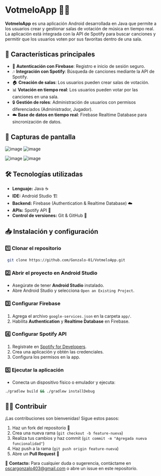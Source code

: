 # VotmeloApp 🎵📱

**VotmeloApp** es una aplicación Android desarrollada en Java que permite a los usuarios crear y gestionar salas de votación de música en tiempo real. La aplicación está integrada con la API de Spotify para buscar canciones y permitir que los usuarios voten por sus favoritas dentro de una sala.

## 🚀 Características principales

- 📌 **Autenticación con Firebase**: Registro e inicio de sesión seguro.
- 🎶 **Integración con Spotify**: Búsqueda de canciones mediante la API de Spotify.
- 🏠 **Creación de salas**: Los usuarios pueden crear salas de votación.
- 📊 **Votación en tiempo real**: Los usuarios pueden votar por las canciones en una sala.
- 🔒 **Gestión de roles**: Administración de usuarios con permisos diferenciados (Administrador, Jugador).
- ☁️ **Base de datos en tiempo real**: Firebase Realtime Database para sincronización de datos.

## 📸 Capturas de pantalla

![image](https://github.com/user-attachments/assets/58391f06-1e0d-4466-9ede-9d35af54dbe6) ![image](https://github.com/user-attachments/assets/801ed347-87df-4045-9733-5144a7492209)

![image](https://github.com/user-attachments/assets/bf079a42-56e7-48ba-9c20-771774668ab5) ![image](https://github.com/user-attachments/assets/c5d9a342-5c10-42ab-96a9-ae2abc11dc67)



## 🛠️ Tecnologías utilizadas

- **Lenguaje:** Java ☕
- **IDE:** Android Studio 🏗️
- **Backend:** Firebase (Authentication & Realtime Database) ☁️
- **APIs:** Spotify API 🎵
- **Control de versiones:** Git & GitHub 🔗

## 📥 Instalación y configuración

### 1️⃣ Clonar el repositorio
```bash
 git clone https://github.com/Gonzalo-01/VotmeloApp.git
```

### 2️⃣ Abrir el proyecto en Android Studio
- Asegúrate de tener **Android Studio** instalado.
- Abre Android Studio y selecciona `Open an Existing Project`.

### 3️⃣ Configurar Firebase
1. Agrega el archivo `google-services.json` en la carpeta `app/`.
2. Habilita **Authentication** y **Realtime Database** en Firebase.

### 4️⃣ Configurar Spotify API
1. Regístrate en [Spotify for Developers](https://developer.spotify.com/dashboard/).
2. Crea una aplicación y obtén las credenciales.
3. Configura los permisos en la app.

### 5️⃣ Ejecutar la aplicación
- Conecta un dispositivo físico o emulador y ejecuta:
```bash
./gradlew build && ./gradlew installDebug
```

## 👨‍💻 Contribuir
¡Las contribuciones son bienvenidas! Sigue estos pasos:
1. Haz un fork del repositorio 🍴
2. Crea una nueva rama (`git checkout -b feature-nueva`)
3. Realiza tus cambios y haz commit (`git commit -m "Agregada nueva funcionalidad"`)
4. Haz push a la rama (`git push origin feature-nueva`)
5. Abre un **Pull Request** 🚀


📧 **Contacto:** Para cualquier duda o sugerencia, contáctame en oscargonzalo403@gmail.com o abre un issue en este repositorio.
